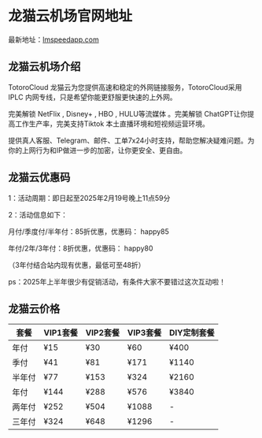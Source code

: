 # 龙猫云机场官网地址

最新地址：[lmspeedapp.com](https://url.gogogomiao.one/QYTN)

## 龙猫云机场介绍

TotoroCloud 龙猫云为您提供高速和稳定的外网链接服务，TotoroCloud采用 IPLC 内网专线，只是希望你能更舒服更快速的上外网。

完美解锁 NetFlix , Disney+ , HBO , HULU等流媒体 。完美解锁 ChatGPT让你提高工作生产率，完美支持Tiktok 本土直播环境和短视频运营环境。

提供真人客服、Telegram、邮件、工单7x24小时支持，帮助您解决疑难问题。为你的上网行为和IP做进一步的加密，让你更安全、更自由。

## 龙猫云优惠码

1：活动周期：即日起至2025年2月19号晚上11点59分

2：活动信息如下：

月付/季度付/半年付：85折优惠，优惠码： happy85

年付/2年/3年付：8折优惠，优惠码： happy80

（3年付结合站内现有优惠，最低可至48折）

ps：2025年上半年很少有促销活动，有条件大家不要错过这次互动啦！

## 龙猫云价格

|套餐|VIP1套餐|VIP2套餐|VIP3套餐|DIY定制套餐|
|----|----|----|----|----|
|年付|¥15|¥30|¥60|¥400|
|季付|¥41|¥81|¥171|¥1140|
|半年付|¥77|¥153|¥324|¥2160|
|年付|¥144|¥288|¥576|¥3840 |
|两年付|¥252|¥504|¥1088|-|
|三年付|¥324|¥648|¥1296|-|
